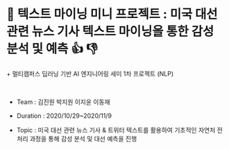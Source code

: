 # :newspaper: 텍스트 마이닝 미니 프로젝트 :  미국 대선 관련 뉴스 기사 텍스트 마이닝을 통한 감성 분석 및 예측 :thumbsup: :-1: ​ ​ ​

\+ 멀티캠퍼스 딥러닝 기반 AI 엔지니어링 세미 1차 프로젝트 (NLP)

​	

- Team : 김진원 박지원 이지윤 이동재

- Duration : 2020/10/29~2020/11/9
- Topic : 미국 대선 관련 뉴스 기사 & 트위터 텍스트를 활용하여 기초적인 자연처 전처리 과정을 통해 감성 분석 및 대선 예측을 진행